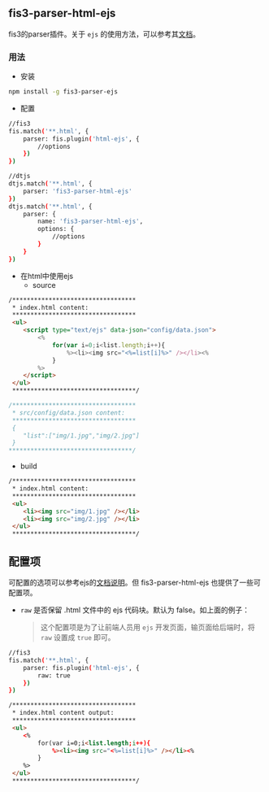 ## fis3-parser-html-ejs
fis3的parser插件。关于 `ejs` 的使用方法，可以参考其[文档](https://github.com/mde/ejs)。

### 用法
* 安装

```bash
npm install -g fis3-parser-ejs
```

* 配置
    
```bash
//fis3
fis.match('**.html', {
    parser: fis.plugin('html-ejs', {
        //options
    })
})

//dtjs
dtjs.match('**.html', {
    parser: 'fis3-parser-html-ejs'
})
dtjs.match('**.html', {
    parser: {
        name: 'fis3-parser-html-ejs',
        options: {
            //options
        }
    }
})
```

* 在html中使用ejs
    * source
    
```html
/**********************************
 * index.html content:
 **********************************
 <ul>
    <script type="text/ejs" data-json="config/data.json">
        <%
            for(var i=0;i<list.length;i++){
                %><li><img src="<%=list[i]%>" /></li><%
            }
        %>
    </script>
 </ul>
 **********************************/
```

```javascript
/**********************************
 * src/config/data.json content:
 **********************************
 {
    "list":["img/1.jpg","img/2.jpg"]
 }
**********************************/
```

* build

```html
/**********************************
 * index.html content:
 **********************************
 <ul>
    <li><img src="img/1.jpg" /></li>
    <li><img src="img/2.jpg" /></li>
 </ul>
 **********************************/
```

## 配置项
可配置的选项可以参考ejs的[文档说明](https://github.com/mde/ejs#options)。但 fis3-parser-html-ejs 也提供了一些可配置项。

- `raw` 是否保留 .html 文件中的 ejs 代码块。默认为 false。如上面的例子：
    
    > 这个配置项是为了让前端人员用 `ejs` 开发页面，输页面给后端时，将 `raw` 设置成 `true` 即可。 

```bash
//fis3
fis.match('**.html', {
    parser: fis.plugin('html-ejs', {
        raw: true
    })
})
```
```html
/**********************************
 * index.html content output:
 **********************************
 <ul>
    <%
        for(var i=0;i<list.length;i++){
            %><li><img src="<%=list[i]%>" /></li><%
        }
    %>
 </ul>
 **********************************/
```